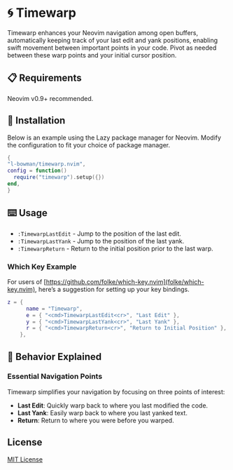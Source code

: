 # 🌀 Timewarp

Timewarp enhances your Neovim navigation among open buffers, automatically keeping track of your last edit and yank positions, enabling swift movement between important points in your code. Pivot as needed between these warp points and your initial cursor position.

## 📋 Requirements

Neovim v0.9+ recommended.

## 💾 Installation

Below is an example using the Lazy package manager for Neovim. Modify the configuration to fit your choice of package manager.

```lua
{
"l-bowman/timewarp.nvim",
config = function()
  require("timewarp").setup({})
end,
}
```

## ⌨️ Usage

- `:TimewarpLastEdit` - Jump to the position of the last edit.
- `:TimewarpLastYank` - Jump to the position of the last yank.
- `:TimewarpReturn` - Return to the initial position prior to the last warp.

### Which Key Example

For users of [https://github.com/folke/which-key.nvim](folke/which-key.nvim), here’s a suggestion for setting up your key bindings.

```lua
z = {
      name = "Timewarp",
      e = { "<cmd>TimewarpLastEdit<cr>", "Last Edit" },
      y = { "<cmd>TimewarpLastYank<cr>", "Last Yank" },
      r = { "<cmd>TimewarpReturn<cr>", "Return to Initial Position" },
    },
```

## 🤖 Behavior Explained

### Essential Navigation Points

Timewarp simplifies your navigation by focusing on three points of interest:

- **Last Edit**: Quickly warp back to where you last modified the code.
- **Last Yank**: Easily warp back to where you last yanked text.
- **Return**: Return to where you were before you warped.

## License

[MIT License](LICENSE)
